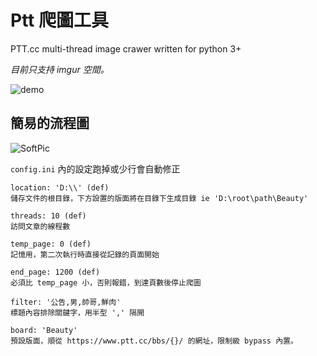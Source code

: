 # Ptt 爬圖工具
PTT.cc multi-thread image crawer written for python 3+

*目前只支持 imgur 空間。*

![demo](https://user-images.githubusercontent.com/1501022/42469354-0599bb8e-83ea-11e8-93f0-482455e60cda.png)

## 簡易的流程圖
![SoftPic](https://user-images.githubusercontent.com/1501022/42471919-14733844-83f2-11e8-9074-1e7349eb9586.png)

`config.ini` 內的設定跑掉或少行會自動修正  
```
location: 'D:\\' (def) 
儲存文件的根目錄，下方設置的版面將在目錄下生成目錄 ie 'D:\root\path\Beauty'  

threads: 10 (def) 
訪問文章的線程數  

temp_page: 0 (def)
記憶用，第二次執行時直接從記錄的頁面開始  

end_page: 1200 (def)
必須比 temp_page 小，否則報錯，到達頁數後停止爬圖 

filter: '公告,男,帥哥,鮮肉' 
標題內容排除關鍵字，用半型 ',' 隔開

board: 'Beauty' 
預設版面，順從 https://www.ptt.cc/bbs/{}/ 的網址，限制級 bypass 內置。
```
